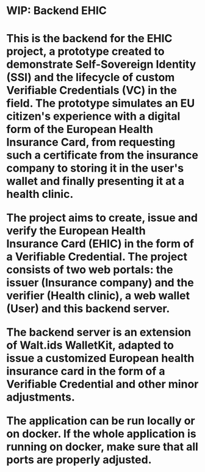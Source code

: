 <h1> WIP: Backend EHIC <h1>
  
  <p>
This is the backend for the EHIC project, a prototype created to demonstrate Self-Sovereign Identity (SSI) and the lifecycle of custom Verifiable Credentials (VC) in the field. The prototype simulates an EU citizen's experience with a digital form of the European Health Insurance Card, from requesting such a certificate from the insurance company to storing it in the user's wallet and finally presenting it at a health clinic.
  </p>
  <p>
The project aims to create, issue and verify the European Health Insurance Card (EHIC) in the form of a Verifiable Credential. The project consists of two web portals: the issuer (Insurance company) and the verifier (Health clinic), a web wallet (User) and this backend server.
  </p>
  <p>
The backend server is an extension of Walt.ids WalletKit, adapted to issue a customized European health insurance card in the form of a Verifiable Credential and other minor adjustments. 
  </p>
  <p>
The application can be run locally or on docker. If the whole application is running on docker, make sure that all ports are properly adjusted.
  </p>
